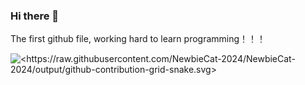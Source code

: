 ### Hi there 👋 
The first github file, working hard to learn programming！！！

<!--
**NewbieCat-2024/NewbieCat-2024** is a ✨ _special_ ✨ repository because its `README.md` (this file) appears on your GitHub profile.

Here are some ideas to get you started:

- 🔭 I’m currently working on ...
- 🌱 I’m currently learning ...
- 👯 I’m looking to collaborate on ...
- 🤔 I’m looking for help with ...
- 💬 Ask me about ...
- 📫 How to reach me: ...
- 😄 Pronouns: ...
- ⚡ Fun fact: ...
-->
<picture>
  <source media="(prefers-color-scheme :dark)" srcset="<https://raw.githubusercontent.com/NewbieCat-2024/NewbieCat-2024/output/github-contribution-grid-snake-dark.svg>" />
  <source media="(prefers-color-scheme :light)" srcset="<https://raw.githubusercontent.com/NewbieCat-2024/NewbieCat-2024/output/github-contribution-grid-snake.svg>" />
  <img alt="<https://raw.githubusercontent.com/NewbieCat-2024/NewbieCat-2024/output/github-contribution-grid-snake.svg>" />
</picture>
